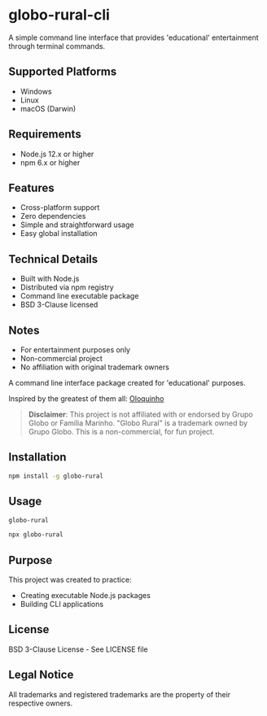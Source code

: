 # globo-rural-cli

A simple command line interface that provides 'educational' entertainment through terminal commands.

## Supported Platforms

- Windows
- Linux
- macOS (Darwin)

## Requirements

- Node.js 12.x or higher
- npm 6.x or higher

## Features

- Cross-platform support
- Zero dependencies
- Simple and straightforward usage
- Easy global installation

## Technical Details

- Built with Node.js
- Distributed via npm registry
- Command line executable package
- BSD 3-Clause licensed

## Notes

- For entertainment purposes only
- Non-commercial project
- No affiliation with original trademark owners

A command line interface package created for 'educational' purposes.

Inspired by the greatest of them all: [Oloquinho](https://www.npmjs.com/package/oloquinho)

> **Disclaimer**: This project is not affiliated with or endorsed by Grupo Globo or Família Marinho. "Globo Rural" is a trademark owned by Grupo Globo. This is a non-commercial, for fun project.

## Installation

```bash
npm install -g globo-rural
```

## Usage

```bash
globo-rural

npx globo-rural
```

## Purpose

This project was created to practice:

- Creating executable Node.js packages
- Building CLI applications

## License

BSD 3-Clause License - See LICENSE file

## Legal Notice

All trademarks and registered trademarks are the property of their respective owners.
